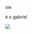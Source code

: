 oie

é o gabriel


![](https://tenor.com/pt-BR/view/ronfler-snoring-sleep-dormir-snore-gif-4472561175911980997)
